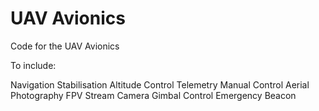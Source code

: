 # UAV Avionics

Code for the UAV Avionics

To include:

Navigation
Stabilisation
Altitude Control
Telemetry
Manual Control
Aerial Photography
FPV Stream
Camera Gimbal Control
Emergency Beacon
